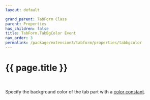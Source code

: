```yaml
---
layout: default

grand_parent: TabForm Class
parent: Properties
has_children: false
title: TabForm.TabBgColor Event
nav_order: 3
permalink: /package/extension3/tabform/properties/tabbgcolor
---
```

# {{ page.title }}
<br>

Specify the background color of the tab part with a <a href="/base/color">color constant</a>.